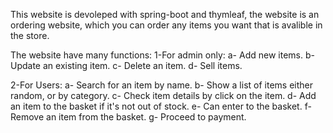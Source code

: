 This website is devoleped with spring-boot and thymleaf, the website is an ordering website, which you can order any items you want that is avalible in the store.

The website have many functions:
  1-For admin only:
    a- Add new items.
    b- Update an existing item.
    c- Delete an item.
    d- Sell items.
    
  2-For Users:
   a- Search for an item by name.
   b- Show a list of items either random, or by category.
   c- Check item details by click on the item.
   d- Add an item to the basket if it's not out of stock.
   e- Can enter to the basket.
   f- Remove an item from the basket.
   g- Proceed to payment.
  
